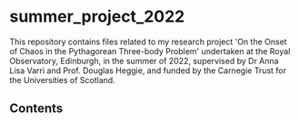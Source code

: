 # summer_project_2022

This repository contains files related to my research project 'On the Onset of Chaos in the Pythagorean Three-body Problem' undertaken at the Royal Observatory, Edinburgh, in the summer of 2022, supervised by Dr Anna Lisa Varri and Prof. Douglas Heggie, and funded by the Carnegie Trust for the Universities of Scotland.

## Contents
